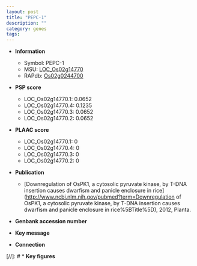 ```yaml
---
layout: post
title: "PEPC-1"
description: ""
category: genes
tags: 
---
```


* **Information**  
    + Symbol: PEPC-1  
    + MSU: [LOC_Os02g14770](http://rice.plantbiology.msu.edu/cgi-bin/ORF_infopage.cgi?orf=LOC_Os02g14770)  
    + RAPdb: [Os02g0244700](http://rapdb.dna.affrc.go.jp/viewer/gbrowse_details/irgsp1?name=Os02g0244700)  

* **PSP score**  
    + LOC_Os02g14770.1: 0.0652 
    + LOC_Os02g14770.4: 0.1235 
    + LOC_Os02g14770.3: 0.0652 
    + LOC_Os02g14770.2: 0.0652 

* **PLAAC score**  
    + LOC_Os02g14770.1: 0 
    + LOC_Os02g14770.4: 0 
    + LOC_Os02g14770.3: 0 
    + LOC_Os02g14770.2: 0 

* **Publication**  
    + [Downregulation of OsPK1, a cytosolic pyruvate kinase, by T-DNA insertion causes dwarfism and panicle enclosure in rice](http://www.ncbi.nlm.nih.gov/pubmed?term=Downregulation of OsPK1, a cytosolic pyruvate kinase, by T-DNA insertion causes dwarfism and panicle enclosure in rice%5BTitle%5D), 2012, Planta.

* **Genbank accession number**  

* **Key message**  

* **Connection**  

[//]: # * **Key figures**  


